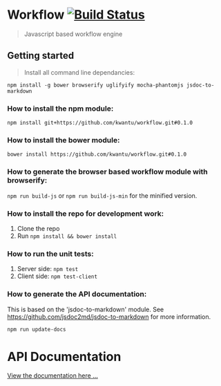 # Workflow [![Build Status](https://travis-ci.org/kwantu/workflow.svg?branch=develop)](https://travis-ci.org/kwantu/workflow)
> Javascript based workflow engine

## Getting started
> Install all command line dependancies:  

`npm install -g bower browserify uglifyify mocha-phantomjs jsdoc-to-markdown`

### How to install the npm module:

`npm install git+https://github.com/kwantu/workflow.git#0.1.0`

### How to install the bower module:

`bower install https://github.com/kwantu/workflow.git#0.1.0`

### How to generate the browser based workflow module with browserify: 

`npm run build-js` or `npm run build-js-min` for the minified version.

### How to install the repo for development work:

1. Clone the repo
2. Run `npm install && bower install`

### How to run the unit tests:

1. Server side: `npm test`
2. Client side: `npm test-client`

### How to generate the API documentation:

This is based on the 'jsdoc-to-markdown' module. See https://github.com/jsdoc2md/jsdoc-to-markdown for more information.

`npm run update-docs`

# API Documentation

[View the documentation here ...](https://github.com/kwantu/workflow/blob/develop/docs/api.md)

